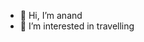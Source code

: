 - 👋 Hi, I’m anand
- 👀 I’m interested in travelling

<!---
anand4862/anand4862 is a ✨ special ✨ repository because its `README.md` (this file) appears on your GitHub profile.
You can click the Preview link to take a look at your changes.
--->
